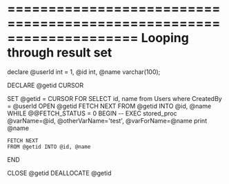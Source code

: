 ====================================================================
Looping through result set
====================================================================

declare @userId int = 1,
	@id int,
	@name varchar(100);


DECLARE @getid CURSOR

SET @getid = CURSOR FOR
SELECT id, name from Users where CreatedBy = @userId
OPEN @getid
FETCH NEXT
FROM @getid INTO @id, @name
WHILE @@FETCH_STATUS = 0
BEGIN
    -- EXEC stored_proc @varName=@id, @otherVarName='test', @varForName=@name
    print @name

    FETCH NEXT
    FROM @getid INTO @id, @name
END

CLOSE @getid
DEALLOCATE @getid
